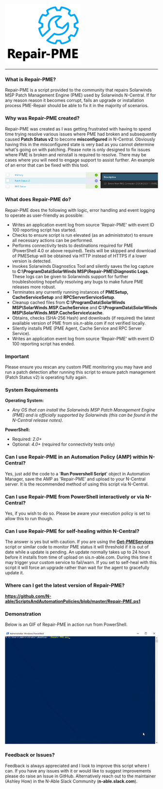 ![Repair-PME Logo](https://github.com/N-able/ScriptsAndAutomationPolicies/blob/master/WikiFiles/Repair-PME/Repair-PME_Logo_Small.png)
***

### What is Repair-PME?

Repair-PME is a script provided to the community that repairs Solarwinds MSP Patch Management Engine (PME) used by Solarwinds N-Central. If for any reason reason it becomes corrupt, fails an upgrade or installation process PME-Repair should be able to fix it in the majority of scenarios. 

### Why was Repair-PME created?

Repair-PME was created as I was getting frustrated with having to spend time trying resolve various issues where PME had broken and subsequently caused **Patch Status v2** to become **misconfigured** in N-Central. Obviously having this in the misconfigured state is very bad as you cannot determine what's going on with patching. Please note is only designed to fix issues where PME is broken and reinstall is required to resolve. There may be cases where you will need to engage support to assist further. An example of an error that can be fixed with this tool.

![Patch_Status_v2_Misconfigured](https://github.com/N-able/ScriptsAndAutomationPolicies/blob/master/WikiFiles/Repair-PME/Patch_Status_v2_Misconfigured.png)

### What does Repair-PME do?

Repair-PME does the following with logic, error handling and event logging to operate as user-friendly as possible:
* Writes an application event log from source 'Repair-PME' with event ID 100 reporting script has started.
* Checks to ensure script is run elevated (as an administrator) to ensure all necessary actions can be performed.
* Performs connectivity tests to destinations required for PME (PowerShell 4.0 or above required). Tests will be skipped and download of PMESetup will be obtained via HTTP instead of HTTPS if a lower version is detected.
* Invokes Solarwinds Diagnostics Tool and silently saves the log capture to **C:\ProgramData\SolarWinds MSP\Repair-PME\Diagnostic Logs**. These logs can be given to Solarwinds support for further troubleshooting hopefully resolving any bugs to make future PME releases more robust.
* Terminates any currently running instances of **PMESetup,** **CacheServiceSetup** and **RPCServerServiceSetup**.
* Cleanup cached files from **C:\ProgramData\SolarWinds MSP\SolarWinds.MSP.CacheService** and **C:\ProgramData\SolarWinds MSP\SolarWinds.MSP.CacheService\cache**.
* Obtains, checks (SHA-256 Hash) and downloads (if required) the latest available version of PME from sis.n-able.com if not verified locally.
* Silently installs PME (PME Agent, Cache Service and RPC Server Service).
* Writes an application event log from source 'Repair-PME' with event ID 100 reporting script has ended.

### Important

Please ensure you rescan any custom PME monitoring you may have and run a patch detection after running this script to ensure patch management (Patch Status v2) is operating fully again.

### System Requirements

**Operating System:**
* _Any OS that can install the Solarwinds MSP Patch Management Engine (PME) and is officially supported by Solarwinds (this can be found in the N-Central release notes)._

**PowerShell:**
* Required: _2.0+_
* Optional: _4.0+_ (required for connectivity tests only)

### Can I use Repair-PME in an Automation Policy (AMP) within N-Central?

Yes, just add the code to a '**Run Powershell Script**' object in Automation Manager, save the AMP as 'Repair-PME' and upload to your N-Central server. It is the recommended method of using this script via N-Central.

### Can I use Repair-PME from PowerShell interactively or via N-Central?

Yes, if you wish to do so. Please be aware your execution policy is set to allow this to run though.

### Can I use Repair-PME for self-healing within N-Central?

The answer is yes but with caution. If you are using the **[**Get-PMEServices**](https://github.com/N-able/ScriptsAndAutomationPolicies/blob/master/N-Central%20PME%20Services/Get-PMEServices.ps1)** script or similar code to monitor PME status it will threshold if it is out of date while a update is pending. An update normally takes up to 24 hours before it installs from time of upload on sis.n-able.com. During this time it may trigger your custom service to fail/warn. If you set to self-heal with this script it will force an upgrade rather than wait for the agent to gracefully update it.

### Where can I get the latest version of Repair-PME?
**https://github.com/N-able/ScriptsAndAutomationPolicies/blob/master/Repair-PME.ps1**

### Demonstration
Below is an GIF of Repair-PME in action run from PowerShell.

![Repair-PME Demo](https://github.com/N-able/ScriptsAndAutomationPolicies/blob/master/WikiFiles/Repair-PME/Repair-PME-Demo.gif)

### Feedback or Issues?

Feedback is always appreciated and I look to improve this script where I can. If you have any issues with it or would like to suggest improvements please do raise an Issue in GitHub. Alternatively reach out to the maintainer (Ashley How) in the N-Able Slack Community (**n-able.slack.com**).
